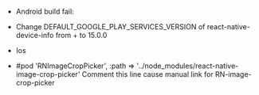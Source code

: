 * Android build fail:
- Change DEFAULT_GOOGLE_PLAY_SERVICES_VERSION of react-native-device-info from + to 15.0.0

* Ios
-   #pod 'RNImageCropPicker', :path => '../node_modules/react-native-image-crop-picker'
Comment this line cause manual link for RN-image-crop-picker